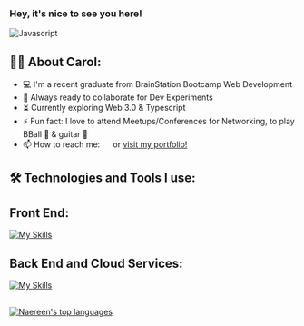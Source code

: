 ### Hey, it's nice to see you here!


   ![Javascript](https://miro.medium.com/max/1400/1*EVYr7K-N_CNFRJtD4KiQEg.gif)





## 👩‍💻  About Carol:

- 💻 I'm a recent graduate from BrainStation Bootcamp Web Development
- 🚀 Always ready to collaborate for Dev Experiments
- ⏳ Currently exploring Web 3.0 & Typescript
- ⚡ Fun fact: I love to attend Meetups/Conferences for Networking, 
to play BBall 🏀 & guitar 🎸 
- 📫 How to reach me: <a href="https://www.linkedin.com/in/carolaine-bonk/"><img src="https://img.shields.io/badge/LinkedIn-0077B5?style=for-the-badge&logo=linkedin&logoColor=white" width="15px"/></a> or <a href="https://www.carolbonk.dev/">visit my portfolio!</a>




## 🛠️ Technologies and Tools I use:

## Front End: 
[![My Skills](https://skillicons.dev/icons?i=html,css,sass,js,react,vscode)](https://skillicons.dev)


## Back End and Cloud Services: 
[![My Skills](https://skillicons.dev/icons?i=nodejs,express,mysql,heroku,netlify)](https://skillicons.dev)




##
[![Naereen's top languages](https://github-readme-stats.vercel.app/api/top-langs/?username=carolbonk&theme=blue-green)](https://github.com/anuraghazra/github-readme-stats)




